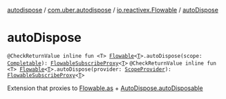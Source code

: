 [autodispose](../../index.md) / [com.uber.autodispose](../index.md) / [io.reactivex.Flowable](index.md) / [autoDispose](./auto-dispose.md)

# autoDispose

`@CheckReturnValue inline fun <T> `[`Flowable`](http://reactivex.io/RxJava/2.x/javadoc/io/reactivex/Flowable.html)`<`[`T`](auto-dispose.md#T)`>.autoDispose(scope: `[`Completable`](http://reactivex.io/RxJava/2.x/javadoc/io/reactivex/Completable.html)`): `[`FlowableSubscribeProxy`](../-flowable-subscribe-proxy/index.md)`<`[`T`](auto-dispose.md#T)`>`
`@CheckReturnValue inline fun <T> `[`Flowable`](http://reactivex.io/RxJava/2.x/javadoc/io/reactivex/Flowable.html)`<`[`T`](auto-dispose.md#T)`>.autoDispose(provider: `[`ScopeProvider`](../-scope-provider/index.md)`): `[`FlowableSubscribeProxy`](../-flowable-subscribe-proxy/index.md)`<`[`T`](auto-dispose.md#T)`>`

Extension that proxies to [Flowable.as](http://reactivex.io/RxJava/2.x/javadoc/io/reactivex/Flowable.html) + [AutoDispose.autoDisposable](../-auto-dispose/auto-disposable.md)

